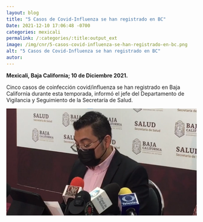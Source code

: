 ```yaml
---
layout: blog
title: "5 Casos de Covid-Influenza se han registrado en BC"
Date: 2021-12-10 17:06:48 -0700
categories: mexicali
permalink: /:categories/:title:output_ext
image: /img/cnr/5-casos-covid-influenza-se-han-registrado-en-bc.png
alt: "5 Casos de Covid-Influenza se han registrado en BC"
autor:
---
```


**Mexicali, Baja California; 10 de Diciembre 2021.** 

Cinco casos de coinfección covid/influenza se han registrado en Baja California durante esta temporada, informó el jefe del Departamento de Vigilancia y Seguimiento de la Secretaría de Salud.

<div id="carouselExampleSlidesOnly" class="carousel slide" data-ride="carousel">
  <div class="carousel-inner">
    <div class="carousel-item active">
       <img class="d-block w-100" src="/img/cnr/5-casos-covid-influenza-se-han-registrado-en-bc.png" loading="lazy"  alt="5 Casos de Covid-Influenza se han registrado en BC">
    </div>
  </div>
</div>
